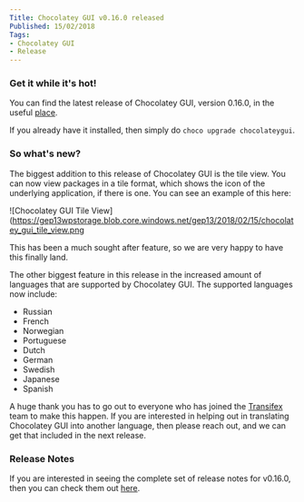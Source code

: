 ```yaml
---
Title: Chocolatey GUI v0.16.0 released
Published: 15/02/2018
Tags:
- Chocolatey GUI
- Release
---
```


### Get it while it's hot!

You can find the latest release of Chocolatey GUI, version 0.16.0, in the useful [place](https://chocolatey.org/packages/ChocolateyGUI).

If you already have it installed, then simply do `choco upgrade chocolateygui`.

### So what's new?

The biggest addition to this release of Chocolatey GUI is the tile view.  You can now view packages in a tile format, which shows the icon of the underlying application, if there is one.  You can see an example of this here:

![Chocolatey GUI Tile View](https://gep13wpstorage.blob.core.windows.net/gep13/2018/02/15/chocolatey_gui_tile_view.png

This has been a much sought after feature, so we are very happy to have this finally land.

The other biggest feature in this release in the increased amount of languages that are supported by Chocolatey GUI.  The supported languages now include:

* Russian
* French
* Norwegian
* Portuguese
* Dutch
* German
* Swedish
* Japanese
* Spanish

A huge thank you has to go out to everyone who has joined the [Transifex](https://www.transifex.com/chocolatey/chocolatey-gui/dashboard/) team to make this happen.  If you are interested in helping out in translating Chocolatey GUI into another language, then please reach out, and we can get that included in the next release.

### Release Notes

If you are interested in seeing the complete set of release notes for v0.16.0, then you can check them out [here](https://github.com/chocolatey/ChocolateyGUI/releases/tag/0.16.0).
